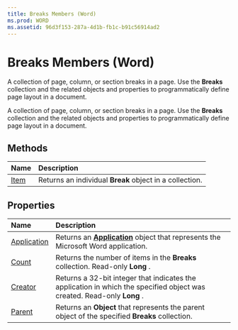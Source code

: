 ```yaml
---
title: Breaks Members (Word)
ms.prod: WORD
ms.assetid: 96d3f153-287a-4d1b-fb1c-b91c56914ad2
---
```



# Breaks Members (Word)
A collection of page, column, or section breaks in a page. Use the  **Breaks** collection and the related objects and properties to programmatically define page layout in a document.

A collection of page, column, or section breaks in a page. Use the  **Breaks** collection and the related objects and properties to programmatically define page layout in a document.


## Methods



|**Name**|**Description**|
|:-----|:-----|
|[Item](breaks-item-method-word.md)|Returns an individual  **Break** object in a collection.|

## Properties



|**Name**|**Description**|
|:-----|:-----|
|[Application](breaks-application-property-word.md)|Returns an  **[Application](application-object-word.md)** object that represents the Microsoft Word application.|
|[Count](breaks-count-property-word.md)|Returns the number of items in the  **Breaks** collection. Read-only **Long** .|
|[Creator](breaks-creator-property-word.md)|Returns a 32-bit integer that indicates the application in which the specified object was created. Read-only  **Long** .|
|[Parent](breaks-parent-property-word.md)|Returns an  **Object** that represents the parent object of the specified **Breaks** collection.|

